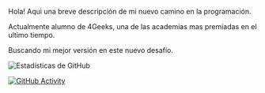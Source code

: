 Hola! Aquì una breve descripción de mi nuevo camino en la programación.

Actualmente alumno de 4Geeks, una de las academias mas premiadas en el ultimo tiempo. 

Buscando mi mejor versión en este nuevo desafío. 

![Estadísticas de GitHub](https://github-readme-stats.vercel.app/api?username=ferreirasegundo&show_icons=true&theme=radical)


[![GitHub Activity](https://github-readme-activity-graph.vercel.app/graph?username=ferreirasegundo&theme=react-dark)](https://github.com/TU_USUARIO)




<!--
**ferreirasegundo/ferreirasegundo** is a ✨ _special_ ✨ repository because its `README.md` (this file) appears on your GitHub profile.

Here are some ideas to get you started:

- 🔭 I’m currently working on ...
- 🌱 I’m currently learning ...
- 👯 I’m looking to collaborate on ...
- 🤔 I’m looking for help with ...
- 💬 Ask me about ...
- 📫 How to reach me: ...
- 😄 Pronouns: ...
- ⚡ Fun fact: ...
-->
